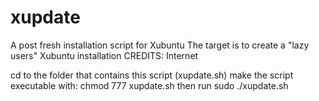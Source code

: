 # xupdate

A post fresh installation script for Xubuntu
The target is to create a "lazy users" Xubuntu installation
CREDITS: Internet

cd to the folder that contains this script (xupdate.sh)
make the script executable with: chmod 777 xupdate.sh
then run sudo ./xupdate.sh

